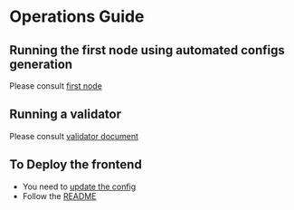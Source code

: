 # Operations Guide


## Running the first node using automated configs generation

Please consult [first node](./docker/genesis/)

## Running a validator

Please consult [validator document](./docker/validator/)

## To Deploy the frontend 

- You need to [update the config](./frontend/public/config.js)
- Follow the [README](./frontend/README.md)

